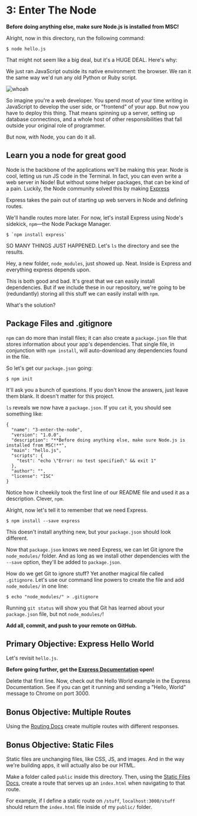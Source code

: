# 3: Enter The Node

**Before doing anything else, make sure Node.js is installed from MSC!**

Alright, now in this directory, run the following command:

    $ node hello.js

That might not seem like a big deal, but it's a HUGE DEAL. Here's why:

We just ran JavaScript outside its native environment: the browser. We ran it the same way we'd run any old Python or Ruby script.

![whoah](https://media.giphy.com/media/EldfH1VJdbrwY/giphy.gif)

So imagine you're a web developer. You spend most of your time writing in JavaScript to develop the user side, or "frontend" of your app. But now you have to deploy this thing. That means spinning up a server, setting up database connectinos, and a whole host of other responsibilities that fall outside your original role of programmer.

But now, with Node, you can do it all.

## Learn you a node for great good
Node is the backbone of the applications we'll be making this year. Node is cool, letting us run JS code in the Terminal. In fact, you can even write a web server in Node! But without some helper packages, that can be kind of a pain. Luckily, the Node community solved this by making [Express](https://expressjs.com/)

Express takes the pain out of starting up web servers in Node and defining routes.

We'll handle routes more later. For now, let's install Express using Node's sidekick, `npm`—the Node Package Manager.

    $ `npm install express`

SO MANY THINGS JUST HAPPENED. Let's `ls` the directory and see the results.

Hey, a new folder, `node_modules`, just showed up. Neat. Inside is Express and everything express depends upon.

This is both good and bad. It's great that we can easily install dependencies. But if we include these in our repository, we're going to be (redundantly) storing all this stuff we can easily install with `npm`.

What's the solution?

## Package Files and .gitignore

`npm` can do more than install files; it can also create a `package.json` file that stores information about your app's dependencies. That single file, in conjunction with `npm install`, will auto-download any dependencies found in the file.

So let's get our `package.json` going:

    $ npm init

It'll ask you a bunch of questions. If you don't know the answers, just leave them blank. It doesn't matter for this project.

`ls` reveals we now have a `package.json`. If you `cat` it, you should see something like:

```
{
  "name": "3-enter-the-node",
  "version": "1.0.0",
  "description": "**Before doing anything else, make sure Node.js is installed from MSC!**",
  "main": "hello.js",
  "scripts": {
    "test": "echo \"Error: no test specified\" && exit 1"
  },
  "author": "",
  "license": "ISC"
}
```

Notice how it cheekily took the first line of our README file and used it as a description. Clever, `npm`.

Alright, now let's tell it to remember that we need Express.

    $ npm install --save express

This doesn't install anything new, but your `package.json` should look different.

Now that `package.json` knows we need Express, we can let Git ignore the `node_modules/` folder. And as long as we install other dependencies with the `--save` option, they'll be added to `package.json`.

How do we get Git to ignore stuff? Yet another magical file called `.gitignore`. Let's use our command line powers to create the file and add `node_modules/` in one line:

    $ echo "node_modules/" > .gitignore

Running `git status` will show you that Git has learned about your `package.json` file, but not `node_modules/`!

**Add all, commit, and push to your remote on GitHub.**

## Primary Objective: Express Hello World
Let's revisit `hello.js`.

**Before going further, get the [Express Documentation](https://expressjs.com/en/starter/hello-world.html) open!**

Delete that first line. Now, check out the Hello World example in the Express Documentation. See if you can get it running and sending a "Hello, World" message to Chrome on port 3000.

## Bonus Objective: Multiple Routes
Using the [Routing Docs](https://expressjs.com/en/starter/basic-routing.html) create multiple routes with different responses.

## Bonus Objective: Static Files
Static files are unchanging files, like CSS, JS, and images. And in the way we're building apps, it will actually also be our HTML.

Make a folder called `public` inside this directory. Then, using the [Static Files Docs](https://expressjs.com/en/starter/static-files.html), create a route that serves up an `index.html` when navigating to that route.

For example, if I define a static route on `/stuff`, `localhost:3000/stuff` should return the `index.html` file inside of my `public/` folder.
